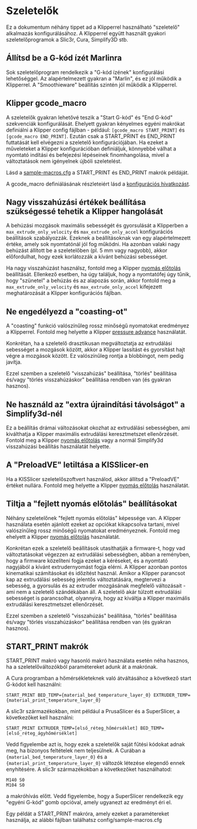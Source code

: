 # Szeletelők

Ez a dokumentum néhány tippet ad a Klipperrel használható "szeletelő" alkalmazás konfigurálásához. A Klipperrel együtt használt gyakori szeletelőprogramok a Slic3r, Cura, Simplify3D stb.

## Állítsd be a G-kód ízét Marlinra

Sok szeletelőprogram rendelkezik a "G-kód ízének" konfigurálási lehetőséggel. Az alapértelmezett gyakran a "Marlin", és ez jól működik a Klipperrel. A "Smoothieware" beállítás szintén jól működik a Klipperrel.

## Klipper gcode_macro

A szeletelők gyakran lehetővé teszik a "Start G-kód" és "End G-kód" szekvenciák konfigurálását. Ehelyett gyakran kényelmes egyéni makrókat definiálni a Klipper config fájlban - például: `[gcode_macro START_PRINT]` és `[gcode_macro END_PRINT]`. Ezután csak a START_PRINT és END_PRINT futtatását kell elvégezni a szeletelő konfigurációjában. Ha ezeket a műveleteket a Klipper konfigurációban definiáljuk, könnyebbé válhat a nyomtató indítási és befejezési lépéseinek finomhangolása, mivel a változtatások nem igényelnek újbóli szeletelést.

Lásd a [sample-macros.cfg](../config/sample-macros.cfg) a START_PRINT és END_PRINT makrók példáját.

A gcode_macro definiálásának részleteiért lásd a [konfigurációs hivatkozást](Config_Reference.md#gcode_macro).

## Nagy visszahúzási értékek beállítása szükségessé tehetik a Klipper hangolását

A behúzási mozgások maximális sebességét és gyorsulását a Klipperben a `max_extrude_only_velocity` és `max_extrude_only_accel` konfigurációs beállítások szabályozzák. Ezeknek a beállításoknak van egy alapértelmezett értéke, amely sok nyomtatónál jól fog működni. Ha azonban valaki nagy behúzást állított be a szeletelőben (pl. 5 mm vagy nagyobb), akkor előfordulhat, hogy ezek korlátozzák a kívánt behúzási sebességet.

Ha nagy visszahúzást használsz, fontold meg a Klipper [nyomás előtolás](Pressure_Advance.md) beállítását. Ellenkező esetben, ha úgy találjuk, hogy a nyomtatófej úgy tűnik, hogy "szünetel" a behúzás és az alapozás során, akkor fontold meg a `max_extrude_only_velocity` és `max_extrude_only_accel` kifejezett meghatározását a Klipper konfigurációs fájlban.

## Ne engedélyezd a "coasting-ot"

A "coasting" funkció valószínűleg rossz minőségű nyomatokat eredményez a Klipperrel. Fontold meg helyette a Klipper [pressure advance](Pressure_Advance.md) használatát.

Konkrétan, ha a szeletelő drasztikusan megváltoztatja az extrudálási sebességet a mozgások között, akkor a Klipper lassítást és gyorsítást hajt végre a mozgások között. Ez valószínűleg rontja a blobbingot, nem pedig javítja.

Ezzel szemben a szeletelő "visszahúzás" beállítása, "törlés" beállítása és/vagy "törlés visszahúzáskor" beállítása rendben van (és gyakran hasznos).

## Ne használd az "extra újraindítási távolságot" a Simplify3d-nél

Ez a beállítás drámai változásokat okozhat az extrudálási sebességben, ami kiválthatja a Klipper maximális extrudálási keresztmetszet ellenőrzését. Fontold meg a Klipper [nyomás előtolás](Pressure_Advance.md) vagy a normál Simplify3d visszahúzási beállítás használatát helyette.

## A "PreloadVE" letiltása a KISSlicer-en

Ha a KISSlicer szeletelőszoftvert használod, akkor állítsd a "PreloadVE" értéket nullára. Fontold meg helyette a Klipper [nyomás előtolás](Pressure_Advance.md) használatát.

## Tiltja a "fejlett nyomás előtolás" beállításokat

Néhány szeletelőnek "fejlett nyomás előtolás" képessége van. A Klipper használata esetén ajánlott ezeket az opciókat kikapcsolva tartani, mivel valószínűleg rossz minőségű nyomatokat eredményeznek. Fontold meg ehelyett a Klipper [nyomás előtolás](Pressure_Advance.md) használatát.

Konkrétan ezek a szeletelő beállítások utasíthatják a firmware-t, hogy vad változtatásokat végezzen az extrudálási sebességben, abban a reményben, hogy a firmware közelíteni fogja ezeket a kéréseket, és a nyomtató nagyjából a kívánt extrudernyomást fogja elérni. A Klipper azonban pontos kinematikai számításokat és időzítést használ. Amikor a Klipper parancsot kap az extrudálási sebesség jelentős változtatására, megtervezi a sebesség, a gyorsulás és az extruder mozgásának megfelelő változásait - ami nem a szeletelő szándékában áll. A szeletelő akár túlzott extrudálási sebességet is parancsolhat, olyannyira, hogy az kiváltja a Klipper maximális extrudálási keresztmetszet ellenőrzését.

Ezzel szemben a szeletelő "visszahúzás" beállítása, "törlés" beállítása és/vagy "törlés visszahúzáskor" beállítása rendben van (és gyakran hasznos).

## START_PRINT makrók

START_PRINT makró vagy hasonló makró használata esetén néha hasznos, ha a szeletelőváltozókból paramétereket adunk át a makrónak.

A Cura programban a hőmérsékleteknek való átváltásához a következő start G-kódot kell használni:

```
START_PRINT BED_TEMP={material_bed_temperature_layer_0} EXTRUDER_TEMP={material_print_temperature_layer_0}
```

A slic3r származékokban, mint például a PrusaSlicer és a SuperSlicer, a következőket kell használni:

```
START_PRINT EXTRUDER_TEMP=[első_réteg_hőmérséklet] BED_TEMP=[első_réteg_ágyhőmérséklet]
```

Vedd figyelembe azt is, hogy ezek a szeletelők saját fűtési kódokat adnak meg, ha bizonyos feltételek nem teljesülnek. A Curában a `{material_bed_temperature_layer_0}` és a `{material_print_temperature_layer_0}` változók létezése elegendő ennek enyhítésére. A slic3r származékokban a következőket használhatod:

```
M140 S0
M104 S0
```

a makróhívás előtt. Vedd figyelembe, hogy a SuperSlicer rendelkezik egy "egyéni G-kód" gomb opcióval, amely ugyanezt az eredményt éri el.

Egy példát a START_PRINT makróra, amely ezeket a paramétereket használja, az alábbi fájlban találhatsz config/sample-macros.cfg
